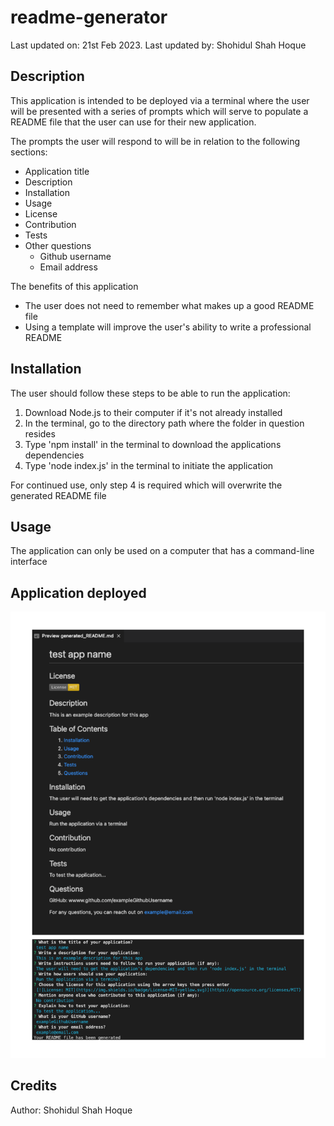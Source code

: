 # readme-generator
Last updated on: 21st Feb 2023. Last updated by: Shohidul Shah Hoque

## Description
This application is intended to be deployed via a terminal where the user will be presented with a series of prompts which will serve to populate a README file that the user can use for their new application.

The prompts the user will respond to will be in relation to the following sections:
- Application title 
- Description 
- Installation 
- Usage 
- License 
- Contribution 
- Tests 
- Other questions
    - Github username
    - Email address

The benefits of this application
- The user does not need to remember what makes up a good README file
- Using a template will improve the user's ability to write a professional README

## Installation
The user should follow these steps to be able to run the application:
1. Download Node.js to their computer if it's not already installed
2. In the terminal, go to the directory path where the folder in question resides
3. Type 'npm install' in the terminal to download the applications dependencies
4. Type 'node index.js' in the terminal to initiate the application

For continued use, only step 4 is required which will overwrite the generated README file

## Usage
The application can only be used on a computer that has a command-line interface

## Application deployed
![screenshot of the application being run on the terminal](screenshot.png)

## Credits
Author: Shohidul Shah Hoque